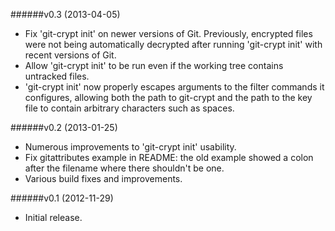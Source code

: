 
######v0.3 (2013-04-05)
*   Fix 'git-crypt init' on newer versions of Git.  Previously,
    encrypted files were not being automatically decrypted after
    running 'git-crypt init' with recent versions of Git.
*   Allow 'git-crypt init' to be run even if the working tree contains
    untracked files.
*   'git-crypt init' now properly escapes arguments to the filter
    commands it configures, allowing both the path to git-crypt and the
    path to the key file to contain arbitrary characters such as spaces.

######v0.2 (2013-01-25)
*   Numerous improvements to 'git-crypt init' usability.
*   Fix gitattributes example in README: the old example showed a colon
    after the filename where there shouldn't be one.
*   Various build fixes and improvements.

######v0.1 (2012-11-29)
*   Initial release.

